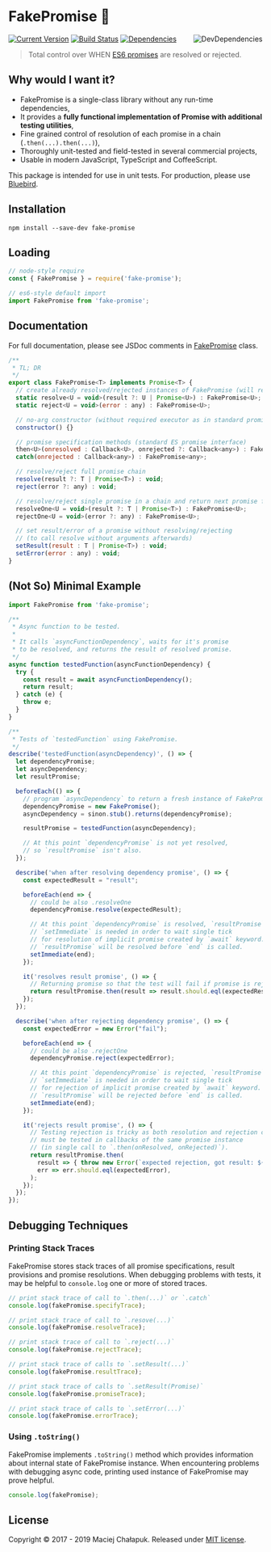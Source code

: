 # FakePromise :pray:

[<img src="https://badge.fury.io/js/fake-promise.svg" alt="Current Version">][npm-status]
[<img src="https://travis-ci.org/mchalapuk/fake-promise.svg?branch=master" alt="Build Status" />][travis-status]
[<img src="https://david-dm.org/mchalapuk/fake-promise/status.svg" alt="Dependencies">][david-status]
[<img src="https://david-dm.org/mchalapuk/fake-promise/dev-status.svg" alt="DevDependencies" align="right" />][david-status-dev]

[npm-status]: https://npmjs.org/package/fake-promise
[travis-status]: https://travis-ci.org/mchalapuk/fake-promise
[david-status]: https://david-dm.org/mchalapuk/fake-promise
[david-status-dev]: https://david-dm.org/mchalapuk/fake-promise?type=dev

> Total control over WHEN [ES6 promises][mdn-promise] are resolved or rejected.

[mdn-promise]: https://developer.mozilla.org/en-US/docs/Web/JavaScript/Reference/Global_Objects/Promise

## Why would I want it?

* FakePromise is a single-class library without any run-time dependencies,
* It provides a **fully functional implementation of Promise with additional testing utilities**,
* Fine grained control of resolution of each promise in a chain (`.then(...).then(...)`),
* Thoroughly unit-tested and field-tested in several commercial projects,
* Usable in modern JavaScript, TypeScript and CoffeeScript.

This package is intended for use in unit tests. For production, please use [Bluebird][bluebird].

[bluebird]: https://github.com/petkaantonov/bluebird

## Installation

```shell
npm install --save-dev fake-promise
```

## Loading

```javascript
// node-style require
const { FakePromise } = require('fake-promise');

// es6-style default import
import FakePromise from 'fake-promise';
```

## Documentation

For full documentation, please see JSDoc comments in [FakePromise][FakePromise] class.

[FakePromise]: /src/FakePromise.ts

```javascript
/**
 * TL; DR
 */
export class FakePromise<T> implements Promise<T> {
  // create already resolved/rejected instances of FakePromise (will resolve whole chain)
  static resolve<U = void>(result ?: U | Promise<U>) : FakePromise<U>;
  static reject<U = void>(error : any) : FakePromise<U>;

  // no-arg constructor (without required executor as in standard promise)
  constructor() {}

  // promise specification methods (standard ES promise interface)
  then<U>(onresolved : Callback<U>, onrejected ?: Callback<any>) : FakePromise<U>;
  catch(onrejected : Callback<any>) : FakePromise<any>;

  // resolve/reject full promise chain
  resolve(result ?: T | Promise<T>) : void;
  reject(error ?: any) : void;

  // resolve/reject single promise in a chain and return next promise from the chain
  resolveOne<U = void>(result ?: T | Promise<T>) : FakePromise<U>;
  rejectOne<U = void>(error ?: any) : FakePromise<U>;

  // set result/error of a promise without resolving/rejecting
  // (to call resolve without arguments afterwards)
  setResult(result : T | Promise<T>) : void;
  setError(error : any) : void;
}
```
## (Not So) Minimal Example

```javascript
import FakePromise from 'fake-promise';

/**
 * Async function to be tested.
 *
 * It calls `asyncFunctionDependency`, waits for it's promise
 * to be resolved, and returns the result of resolved promise.
 */
async function testedFunction(asyncFunctionDependency) {
  try {
    const result = await asyncFunctionDependency();
    return result;
  } catch (e) {
    throw e;
  }
}

/**
 * Tests of `testedFunction` using FakePromise.
 */
describe('testedFunction(asyncDependency)', () => {
  let dependencyPromise;
  let asyncDependency;
  let resultPromise;

  beforeEach(() => {
    // program `asyncDependency` to return a fresh instance of FakePromise
    dependencyPromise = new FakePromise();
    asyncDependency = sinon.stub().returns(dependencyPromise);

    resultPromise = testedFunction(asyncDependency);

    // At this point `dependencyPromise` is not yet resolved,
    // so `resultPromise` isn't also.
  });

  describe('when after resolving dependency promise', () => {
    const expectedResult = "result";

    beforeEach(end => {
      // could be also .resolveOne
      dependencyPromise.resolve(expectedResult);

      // At this point `dependencyPromise` is resolved, `resultPromise` is not.
      // `setImmediate` is needed in order to wait single tick
      // for resolution of implicit promise created by `await` keyword.
      // `resultPromise` will be resolved before `end` is called.
      setImmediate(end);
    });

    it('resolves result promise', () => {
      // Returning promise so that the test will fail if promise is rejected.
      return resultPromise.then(result => result.should.eql(expectedResult));
    });
  });

  describe('when after rejecting dependency promise', () => {
    const expectedError = new Error("fail");

    beforeEach(end => {
      // could be also .rejectOne
      dependencyPromise.reject(expectedError);

      // At this point `dependencyPromise` is rejected, `resultPromise` is not.
      // `setImmediate` is needed in order to wait single tick
      // for rejection of implicit promise created by `await` keyword.
      // `resultPromise` will be rejected before `end` is called.
      setImmediate(end);
    });

    it('rejects result promise', () => {
      // Testing rejection is tricky as both resolution and rejection cases
      // must be tested in callbacks of the same promise instance
      // (in single call to `.then(onResolved, onRejected)`).
      return resultPromise.then(
        result => { throw new Error(`expected rejection, got result: ${result}`) },
        err => err.should.eql(expectedError),
      );
    });
  });
});
```

## Debugging Techniques

### Printing Stack Traces

FakePromise stores stack traces of all promise specifications, result
provisions and promise resolutions. When debugging problems with tests,
it may be helpful to `console.log` one or more of stored traces.

```javascript
// print stack trace of call to `.then(...)` or `.catch`
console.log(fakePromise.specifyTrace);

// print stack trace of call to `.resove(...)`
console.log(fakePromise.resolveTrace);

// print stack trace of call to `.reject(...)`
console.log(fakePromise.rejectTrace);

// print stack trace of calls to `.setResult(...)`
console.log(fakePromise.resultTrace);

// print stack trace of calls to `.setResult(Promise)`
console.log(fakePromise.promiseTrace);

// print stack trace of calls to `.setError(...)`
console.log(fakePromise.errorTrace);
```

### Using `.toString()`

FakePromise implements `.toString()` method which provides information about
internal state of FakePromise instance. When encountering problems with
debugging async code, printing used instance of FakePromise may prove helpful.

```javascript
console.log(fakePromise);
```

## License

Copyright &copy; 2017 - 2019 Maciej Chałapuk. Released under [MIT license](LICENSE).

